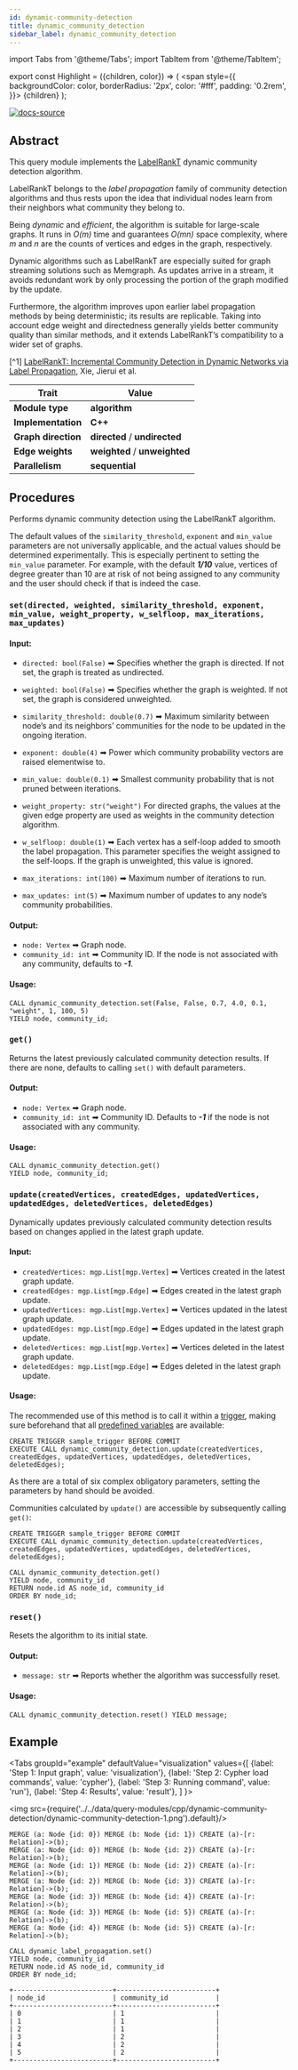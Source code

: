 ```yaml
---
id: dynamic-community-detection
title: dynamic_community_detection
sidebar_label: dynamic_community_detection
---
```


import Tabs from '@theme/Tabs';
import TabItem from '@theme/TabItem';

export const Highlight = ({children, color}) => (
  <span
    style={{
      backgroundColor: color,
      borderRadius: '2px',
      color: '#fff',
      padding: '0.2rem',
    }}>
    {children}
  </span>
);

[![docs-source](https://img.shields.io/badge/source-dynamic_community_detection-FB6E00?logo=github&style=for-the-badge)](https://github.com/memgraph/mage/blob/main/cpp/community_detection_module/dynamic_community_detection.cpp)

## Abstract

This query module implements the [LabelRankT](https://arxiv.org/abs/1305.2006) dynamic community detection algorithm.

LabelRankT belongs to the *label propagation* family of community detection algorithms and thus rests upon the idea that
individual nodes learn from their neighbors what community they belong to. 

Being *dynamic* and *efficient*, the algorithm is suitable for large-scale graphs. 
It runs in *O(m)* time and guarantees *O(mn)* space complexity, where *m* and *n* are the counts of vertices and edges 
in the graph, respectively.

Dynamic algorithms such as LabelRankT are especially suited for graph streaming solutions such as Memgraph.
As updates arrive in a stream, it avoids redundant work by only processing the portion of the graph modified by the 
update.

Furthermore, the algorithm improves upon earlier label propagation methods by being deterministic; its results are 
replicable.
Taking into account edge weight and directedness generally yields better community quality than similar methods,
and it extends LabelRankT’s compatibility to a wider set of graphs.

[^1] [LabelRankT: Incremental Community Detection in Dynamic Networks via Label Propagation](https://arxiv.org/abs/1305.2006), Xie, Jierui et al.

| Trait               | Value                                                                                                       |
| ------------------- | ----------------------------------------------------------------------------------------------------------- |
| **Module type**     | <Highlight color="#FB6E00">**algorithm**</Highlight>                                                        |
| **Implementation**  | <Highlight color="#FB6E00">**C++**</Highlight>                                                              |
| **Graph direction** | <Highlight color="#FB6E00">**directed**</Highlight> / <Highlight color="#FB6E00">**undirected**</Highlight> |
| **Edge weights**    | <Highlight color="#FB6E00">**weighted**</Highlight> / <Highlight color="#FB6E00">**unweighted**</Highlight> |
| **Parallelism**     | <Highlight color="#FB6E00">**sequential**</Highlight>                                                       |

## Procedures

Performs dynamic community detection using the LabelRankT algorithm.

The default values of the `similarity_threshold`, `exponent` and `min_value` parameters are not universally applicable,
and the actual values should be determined experimentally.
This is especially pertinent to setting the `min_value` parameter. For example, with the default ***1/10*** value, 
vertices of degree greater than 10 are at risk of not being assigned to any community and the user should check if that
is indeed the case.

### `set(directed, weighted, similarity_threshold, exponent, min_value, weight_property, w_selfloop, max_iterations, max_updates)`

#### Input:

* `directed: bool(False)` ➡ Specifies whether the graph is directed. If not set, the graph is treated as undirected.
* `weighted: bool(False)` ➡ Specifies whether the graph is weighted. If not set, the graph is considered unweighted.
* `similarity_threshold: double(0.7)` ➡ Maximum similarity between node’s and its neighbors’ communities for the node 
   to be updated in the ongoing iteration.
* `exponent: double(4)` ➡ Power which community probability vectors are raised elementwise to.
* `min_value: double(0.1)` ➡ Smallest community probability that is not pruned between iterations.
* `weight_property: str("weight")` For directed graphs, the values at the given edge property are used as weights in the
   community detection algorithm.
* `w_selfloop: double(1)` ➡ Each vertex has a self-loop added to smooth the label propagation. This parameter specifies 
   the weight assigned to the self-loops. If the graph is unweighted, this value is ignored.


* `max_iterations: int(100)` ➡ Maximum number of iterations to run.
* `max_updates: int(5)` ➡ Maximum number of updates to any node’s community probabilities.

#### Output:

* `node: Vertex` ➡ Graph node.
* `community_id: int` ➡ Community ID. If the node is not associated with any community, defaults to ***-1***.

#### Usage:

```cypher
CALL dynamic_community_detection.set(False, False, 0.7, 4.0, 0.1, "weight", 1, 100, 5)
YIELD node, community_id;
```

### `get()`

Returns the latest previously calculated community detection results. If there are none, defaults to calling `set()` 
with default parameters.

#### Output:

* `node: Vertex` ➡ Graph node.
* `community_id: int` ➡ Community ID. Defaults to ***-1*** if the node is not associated with any community.

#### Usage:

```cypher
CALL dynamic_community_detection.get()
YIELD node, community_id;
```

### `update(createdVertices, createdEdges, updatedVertices, updatedEdges, deletedVertices, deletedEdges)`

Dynamically updates previously calculated community detection results based on changes applied in the latest graph 
update.

#### Input:

* `createdVertices: mgp.List[mgp.Vertex]` ➡ Vertices created in the latest graph update.
* `createdEdges: mgp.List[mgp.Edge]` ➡ Edges created in the latest graph update.
* `updatedVertices: mgp.List[mgp.Vertex]` ➡ Vertices updated in the latest graph update.
* `updatedEdges: mgp.List[mgp.Edge]` ➡ Edges updated in the latest graph update.
* `deletedVertices: mgp.List[mgp.Vertex]` ➡ Vertices deleted in the latest graph update.
* `deletedEdges: mgp.List[mgp.Edge]` ➡ Edges deleted in the latest graph update.

#### Usage:

The recommended use of this method is to call it within a 
[trigger](https://memgraph.com/docs/memgraph/database-functionalities/triggers), making sure beforehand that all 
[predefined variables](https://memgraph.com/docs/memgraph/database-functionalities/triggers/#predefined-variables) are 
available:

```cypher
CREATE TRIGGER sample_trigger BEFORE COMMIT
EXECUTE CALL dynamic_community_detection.update(createdVertices, createdEdges, updatedVertices, updatedEdges, deletedVertices, deletedEdges);
```

As there are a total of six complex obligatory parameters, setting the parameters by hand should be avoided.

Communities calculated by `update()` are accessible by subsequently calling `get()`:

```cypher
CREATE TRIGGER sample_trigger BEFORE COMMIT
EXECUTE CALL dynamic_community_detection.update(createdVertices, createdEdges, updatedVertices, updatedEdges, deletedVertices, deletedEdges);

CALL dynamic_community_detection.get()
YIELD node, community_id
RETURN node.id AS node_id, community_id
ORDER BY node_id;
```

### `reset()`

Resets the algorithm to its initial state.

#### Output:

* `message: str` ➡ Reports whether the algorithm was successfully reset.

#### Usage:

```cypher
CALL dynamic_community_detection.reset() YIELD message;
```

## Example

<Tabs
  groupId="example"
  defaultValue="visualization"
  values={[
    {label: 'Step 1: Input graph', value: 'visualization'},
    {label: 'Step 2: Cypher load commands', value: 'cypher'},
    {label: 'Step 3: Running command', value: 'run'},
    {label: 'Step 4: Results', value: 'result'},
  ]
}>
  <TabItem value="visualization">

  <img src={require('../../data/query-modules/cpp/dynamic-community-detection/dynamic-community-detection-1.png').default}/>

  </TabItem>


  <TabItem value="cypher">

```cypher
MERGE (a: Node {id: 0}) MERGE (b: Node {id: 1}) CREATE (a)-[r: Relation]->(b);
MERGE (a: Node {id: 0}) MERGE (b: Node {id: 2}) CREATE (a)-[r: Relation]->(b);
MERGE (a: Node {id: 1}) MERGE (b: Node {id: 2}) CREATE (a)-[r: Relation]->(b);
MERGE (a: Node {id: 2}) MERGE (b: Node {id: 3}) CREATE (a)-[r: Relation]->(b);
MERGE (a: Node {id: 3}) MERGE (b: Node {id: 4}) CREATE (a)-[r: Relation]->(b);
MERGE (a: Node {id: 3}) MERGE (b: Node {id: 5}) CREATE (a)-[r: Relation]->(b);
MERGE (a: Node {id: 4}) MERGE (b: Node {id: 5}) CREATE (a)-[r: Relation]->(b);
```

  </TabItem>

  <TabItem value="run">

```cypher
CALL dynamic_label_propagation.set()
YIELD node, community_id
RETURN node.id AS node_id, community_id
ORDER BY node_id;
```

  </TabItem>


  <TabItem value="result">

```plaintext
+-------------------------+-------------------------+
| node_id                 | community_id            |
+-------------------------+-------------------------+
| 0                       | 1                       |
| 1                       | 1                       |
| 2                       | 1                       |
| 3                       | 2                       |
| 4                       | 2                       |
| 5                       | 2                       |
+-------------------------+-------------------------+
```

  </TabItem>

</Tabs>
